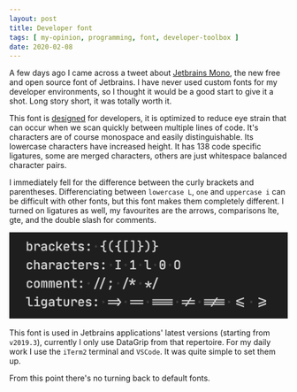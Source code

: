 ```yaml
---
layout: post
title: Developer font
tags: [ my-opinion, programming, font, developer-toolbox ]
date: 2020-02-08
---
```


A few days ago I came across a tweet about [Jetbrains Mono](https://www.jetbrains.com/lp/mono/),
the new free and open source font of Jetbrains.
I have never used custom fonts for my developer environments, so I thought it would be a good start to give it a shot.
Long story short, it was totally worth it.
<!--more-->
This font is [designed](https://blog.jetbrains.com/blog/2020/01/15/jetbrains-mono-a-new-font-made-for-developers/) for developers,
it is optimized to reduce eye strain that can occur when we scan quickly between multiple lines of code.
It's characters are of course monospace and easily distinguishable.
Its lowercase characters have increased height.
It has 138 code specific ligatures, some are merged characters, others are just whitespace balanced character pairs.

I immediately fell for the difference between the curly brackets and parentheses.
Differenciating between `lowercase L`, `one` and `uppercase i` can be difficult with other fonts,
but this font makes them completely different.
I turned on ligatures as well, my favourites are the arrows, comparisons lte, gte, and the double slash for comments.

![Jetbrains mono favourite parts](/images/2020-02-08-jetbrains-mono/font.png)

This font is used in Jetbrains applications' latest versions (starting from `v2019.3`),
currently I only use DataGrip from that repertoire.
For my daily work I use the `iTerm2` terminal and `VSCode`. It was quite simple to set them up.

From this point there's no turning back to default fonts.
